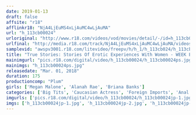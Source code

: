```yaml
---
date: 2019-01-13
draft: false
affsite: "r18"
afflinkr18: "NjA4LjEuMS4xLjAuMC4wLjAuMA"
url: "h_113cb00024"
urloriginal: "http://www.r18.com/videos/vod/movies/detail/-/id=h_113cb00024"
urlfinal: "http://media.r18.com/track/NjA4LjEuMS4xLjAuMC4wLjAuMA/videos/vod/movies/detail/-/id=h_113cb00024"
samplevid: "awspv3001.r18.com/litevideo/freepv/h/h_1/h_113cb024/h_113cb024_dmb_w.mp4"
title: "True Stories: Stories Of Erotic Experiences With Women - WEEK ENDS"
mainimgurl: "pics.r18.com/digital/video/h_113cb00024/h_113cb00024ps.jpg"
mainimgs: "h_113cb00024ps.jpg"
releasedate: "Mar. 01, 2018"
duration: 175
productioncomp: "Plum"
girls: ['Megan Malone', 'Alanah Rae', 'Briana Banks']
categories: ['Big Tits', 'Caucasian Actress', 'Foreign Imports', 'Anal Play', 'Deep Throat']
imgurls: ['pics.r18.com/digital/video/h_113cb00024/h_113cb00024jp-1.jpg', 'pics.r18.com/digital/video/h_113cb00024/h_113cb00024jp-2.jpg', 'pics.r18.com/digital/video/h_113cb00024/h_113cb00024jp-3.jpg', 'pics.r18.com/digital/video/h_113cb00024/h_113cb00024jp-4.jpg', 'pics.r18.com/digital/video/h_113cb00024/h_113cb00024jp-5.jpg', 'pics.r18.com/digital/video/h_113cb00024/h_113cb00024jp-6.jpg', 'pics.r18.com/digital/video/h_113cb00024/h_113cb00024jp-7.jpg', 'pics.r18.com/digital/video/h_113cb00024/h_113cb00024jp-8.jpg', 'pics.r18.com/digital/video/h_113cb00024/h_113cb00024jp-9.jpg', 'pics.r18.com/digital/video/h_113cb00024/h_113cb00024jp-10.jpg', 'pics.r18.com/digital/video/h_113cb00024/h_113cb00024jp-11.jpg', 'pics.r18.com/digital/video/h_113cb00024/h_113cb00024jp-12.jpg', 'pics.r18.com/digital/video/h_113cb00024/h_113cb00024jp-13.jpg', 'pics.r18.com/digital/video/h_113cb00024/h_113cb00024jp-14.jpg', 'pics.r18.com/digital/video/h_113cb00024/h_113cb00024jp-15.jpg', 'pics.r18.com/digital/video/h_113cb00024/h_113cb00024jp-16.jpg', 'pics.r18.com/digital/video/h_113cb00024/h_113cb00024jp-17.jpg', 'pics.r18.com/digital/video/h_113cb00024/h_113cb00024jp-18.jpg', 'pics.r18.com/digital/video/h_113cb00024/h_113cb00024jp-19.jpg', 'pics.r18.com/digital/video/h_113cb00024/h_113cb00024jp-20.jpg']
imgs: ['h_113cb00024jp-1.jpg', 'h_113cb00024jp-2.jpg', 'h_113cb00024jp-3.jpg', 'h_113cb00024jp-4.jpg', 'h_113cb00024jp-5.jpg', 'h_113cb00024jp-6.jpg', 'h_113cb00024jp-7.jpg', 'h_113cb00024jp-8.jpg', 'h_113cb00024jp-9.jpg', 'h_113cb00024jp-10.jpg', 'h_113cb00024jp-11.jpg', 'h_113cb00024jp-12.jpg', 'h_113cb00024jp-13.jpg', 'h_113cb00024jp-14.jpg', 'h_113cb00024jp-15.jpg', 'h_113cb00024jp-16.jpg', 'h_113cb00024jp-17.jpg', 'h_113cb00024jp-18.jpg', 'h_113cb00024jp-19.jpg', 'h_113cb00024jp-20.jpg']
---
```

